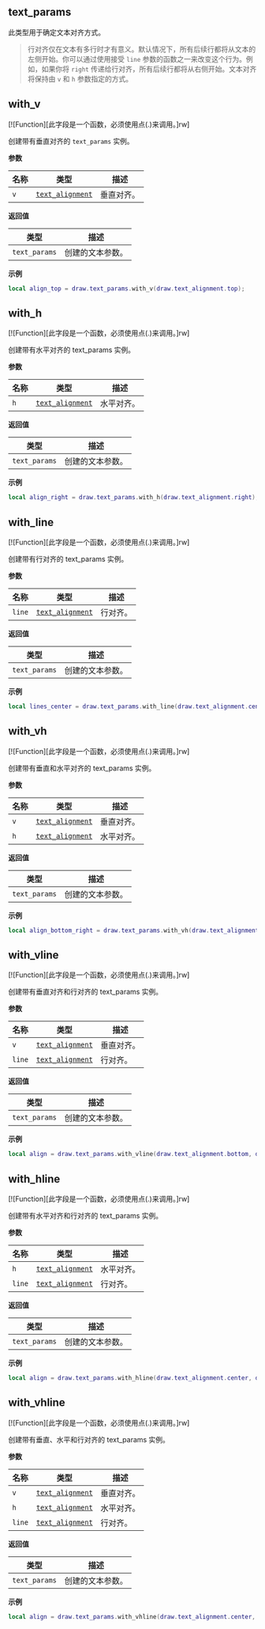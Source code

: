## text_params

此类型用于确定文本对齐方式。

> 行对齐仅在文本有多行时才有意义。默认情况下，所有后续行都将从文本的左侧开始。你可以通过使用接受 `line` 参数的函数之一来改变这个行为。例如，如果你将 `right` 传递给行对齐，所有后续行都将从右侧开始。文本对齐将保持由 `v` 和 `h` 参数指定的方式。

## with_v

[![Function][此字段是一个函数，必须使用点(.)来调用。]rw]

创建带有垂直对齐的 `text_params` 实例。

**参数**

| 名称 | 类型 | 描述 |
| ---- | ---- | ----------- |
| `v` | [`text_alignment`](/api/draw/layer/text-params/text-alignment "此枚举决定了绘制文本时如何对齐。") | 垂直对齐。 |

**返回值**

| 类型 | 描述 |
| ---- | ----------- |
| `text_params` | 创建的文本参数。 |

**示例**

```lua
local align_top = draw.text_params.with_v(draw.text_alignment.top);
```

## with_h

[![Function][此字段是一个函数，必须使用点(.)来调用。]rw]

创建带有水平对齐的 text_params 实例。

**参数**

| 名称 | 类型 | 描述 |
| ---- | ---- | ----------- |
| `h` | [`text_alignment`](/api/draw/layer/text-params/text-alignment "此枚举决定了绘制文本时如何对齐。") | 水平对齐。 |

**返回值**

| 类型 | 描述 |
| ---- | ----------- |
| `text_params` | 创建的文本参数。 |

**示例**

```lua
local align_right = draw.text_params.with_h(draw.text_alignment.right);
```

## with_line

[![Function][此字段是一个函数，必须使用点(.)来调用。]rw]

创建带有行对齐的 text_params 实例。

**参数**

| 名称 | 类型 | 描述 |
| ---- | ---- | ----------- |
| `line` | [`text_alignment`](/api/draw/layer/text-params/text-alignment "此枚举决定了绘制文本时如何对齐。") | 行对齐。 |

**返回值**

| 类型 | 描述 |
| ---- | ----------- |
| `text_params` | 创建的文本参数。 |

**示例**

```lua
local lines_center = draw.text_params.with_line(draw.text_alignment.center);
```

## with_vh

[![Function][此字段是一个函数，必须使用点(.)来调用。]rw]

创建带有垂直和水平对齐的 text_params 实例。

**参数**

| 名称 | 类型 | 描述 |
| ---- | ---- | ----------- |
| `v` | [`text_alignment`](/api/draw/layer/text-params/text-alignment "此枚举决定了绘制文本时如何对齐。") | 垂直对齐。 |
| `h` | [`text_alignment`](/api/draw/layer/text-params/text-alignment "此枚举决定了绘制文本时如何对齐。") | 水平对齐。 |

**返回值**

| 类型 | 描述 |
| ---- | ----------- |
| `text_params` | 创建的文本参数。 |

**示例**

```lua
local align_bottom_right = draw.text_params.with_vh(draw.text_alignment.bottom, draw.text_alignment.right);
```

## with_vline

[![Function][此字段是一个函数，必须使用点(.)来调用。]rw]

创建带有垂直对齐和行对齐的 text_params 实例。

**参数**

| 名称 | 类型 | 描述 |
| ---- | ---- | ----------- |
| `v` | [`text_alignment`](/api/draw/layer/text-params/text-alignment "此枚举决定了绘制文本时如何对齐。") | 垂直对齐。 |
| `line` | [`text_alignment`](/api/draw/layer/text-params/text-alignment "此枚举决定了绘制文本时如何对齐。") | 行对齐。 |

**返回值**

| 类型 | 描述 |
| ---- | ----------- |
| `text_params` | 创建的文本参数。 |

**示例**

```lua
local align = draw.text_params.with_vline(draw.text_alignment.bottom, draw.text_alignment.center);
```

## with_hline

[![Function][此字段是一个函数，必须使用点(.)来调用。]rw]

创建带有水平对齐和行对齐的 text_params 实例。

**参数**

| 名称 | 类型 | 描述 |
| ---- | ---- | ----------- |
| `h` | [`text_alignment`](/api/draw/layer/text-params/text-alignment "此枚举决定了绘制文本时如何对齐。") | 水平对齐。 |
| `line` | [`text_alignment`](/api/draw/layer/text-params/text-alignment "此枚举决定了绘制文本时如何对齐。") | 行对齐。 |

**返回值**

| 类型 | 描述 |
| ---- | ----------- |
| `text_params` | 创建的文本参数。 |

**示例**

```lua
local align = draw.text_params.with_hline(draw.text_alignment.center, draw.text_alignment.center);
```

## with_vhline

[![Function][此字段是一个函数，必须使用点(.)来调用。]rw]

创建带有垂直、水平和行对齐的 text_params 实例。

**参数**

| 名称 | 类型 | 描述 |
| ---- | ---- | ----------- |
| `v` | [`text_alignment`](/api/draw/layer/text-params/text-alignment "此枚举决定了绘制文本时如何对齐。") | 垂直对齐。 |
| `h` | [`text_alignment`](/api/draw/layer/text-params/text-alignment "此枚举决定了绘制文本时如何对齐。") | 水平对齐。 |
| `line` | [`text_alignment`](/api/draw/layer/text-params/text-alignment "此枚举决定了绘制文本时如何对齐。") | 行对齐。 |

**返回值**

| 类型 | 描述 |
| ---- | ----------- |
| `text_params` | 创建的文本参数。 |

**示例**

```lua
local align = draw.text_params.with_vhline(draw.text_alignment.center, draw.text_alignment.center);
```